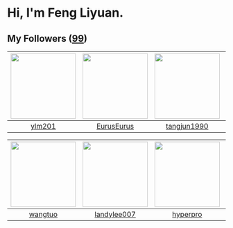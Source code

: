 # Hi, I'm Feng Liyuan.

## My Followers ([99](https://github.com/SunRunAway?tab=followers))

| <img src="https://avatars.githubusercontent.com/u/588162?v=4" width="150" height="150" /> | <img src="https://avatars.githubusercontent.com/u/14977542?v=4" width="150" height="150" /> | <img src="https://avatars.githubusercontent.com/u/7368838?v=4" width="150" height="150" /> | <img src="https://avatars.githubusercontent.com/u/15918072?v=4" width="150" height="150" /> |
| :---------------------------------------------------------------------------------------: | :-----------------------------------------------------------------------------------------: | :----------------------------------------------------------------------------------------: | :-----------------------------------------------------------------------------------------: |
|                            [ylm201](https://github.com/ylm201)                            |                         [EurusEurus](https://github.com/EurusEurus)                         |                        [tangjun1990](https://github.com/tangjun1990)                       |                     [xzhangxian1008](https://github.com/xzhangxian1008)                     |

| <img src="https://avatars.githubusercontent.com/u/1171686?v=4" width="150" height="150" /> | <img src="https://avatars.githubusercontent.com/u/8664695?v=4" width="150" height="150" /> | <img src="https://avatars.githubusercontent.com/u/2445111?v=4" width="150" height="150" /> | <img src="https://avatars.githubusercontent.com/u/46620760?v=4" width="150" height="150" /> |
| :----------------------------------------------------------------------------------------: | :----------------------------------------------------------------------------------------: | :----------------------------------------------------------------------------------------: | :-----------------------------------------------------------------------------------------: |
|                            [wangtuo](https://github.com/wangtuo)                           |                        [landylee007](https://github.com/landylee007)                       |                           [hyperpro](https://github.com/hyperpro)                          |                        [pleiadesian](https://github.com/pleiadesian)                        |